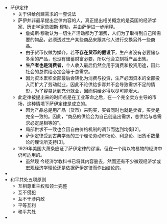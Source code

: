- 萨伊定律
	- 关于供给创建需求的一套说法
	- 萨伊并非最早提出定律内容的人，真正提出相关概念的是英国的经济学家、历史学家詹姆斯·穆勒，并由萨伊进一步阐释。
		- 詹姆斯·穆勒认为一切生产活动都为了消费，人们为了取得到自己所需要的物品，必须透过生产某些商品来跟其他人进行交换另外一些商品。
		- 由于货币仅做为媒介，若**不存在货币的假设下**，生产者没有必要储存多余的产品，也没有储蓄财富必要，所以他会立刻将产品出售。
		- **生产者也是消费者**，个人收入最后仍然会用于消费和投资用途，因此社会的总供给必定会等于总需求。
		- 因为资本累积全部最后会转化为消费与投资，生产必因资本的全部投入而扩大了劳动就业，因此不论供给多寡并不会导致需求不足的情形，为了容易达到充分就业，因而供给必得以尽可能增大。
	- 此定律被提出来的时间点是在工业革命之后，在一个完全卖方主导的市场，这种情境下萨伊定律是成立的。
		- 因为产品总是用产品（货币）来购买，买者同时也就是卖者，买卖是完全一致的。因此，“商品的供给会为自己创造出需求，总供给与总需求必定是相等的”。
		- 局部供求不一致也会因自由价格机制的调节而达到均衡[2]。
		- 萨伊定律受到古典学派的三个理论劳动市场论、利息论、旧货币数量论的理论所支持[3]。
	- 1929年美国大萧条应证了萨伊定律的谬误，但在一个纯以物易物的经济中仍可适用的。
		- 虽然现 今经济学教科书已将其内容删去，然而还有不少微观经济学或宏观经济学理论还是依据萨伊定律而作出结论的。
-
- 和平共处五项原则
	- 互相尊重主权和领土完整
	- 互不侵犯
	- 互不干涉内政
	- 平等互利
	- 和平共处
-